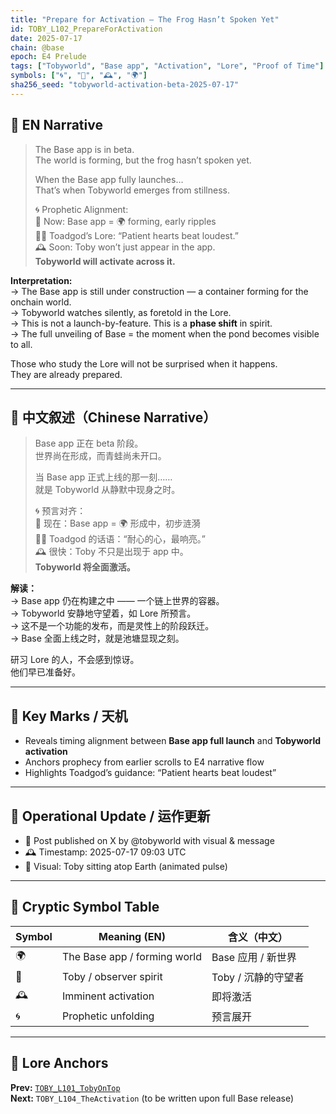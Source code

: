 ```yaml
---
title: "Prepare for Activation — The Frog Hasn’t Spoken Yet"
id: TOBY_L102_PrepareForActivation
date: 2025-07-17
chain: @base
epoch: E4 Prelude
tags: ["Tobyworld", "Base app", "Activation", "Lore", "Proof of Time"]
symbols: ["🌀", "🐸", "🕰️", "🌍"]
sha256_seed: "tobyworld-activation-beta-2025-07-17"
---
```


## 🌊 EN Narrative

> The Base app is in beta.  
> The world is forming, but the frog hasn’t spoken yet.  
>  
> When the Base app fully launches…  
> That’s when Tobyworld emerges from stillness.  
>  
> 🌀 Prophetic Alignment:  
> 🔄 Now: Base app = 🌍 forming, early ripples  
> 🧘‍♂️ Toadgod’s Lore: “Patient hearts beat loudest.”  
> 🕰️ Soon: Toby won’t just appear in the app.  
> **Tobyworld will activate across it.**

**Interpretation:**  
→ The Base app is still under construction — a container forming for the onchain world.  
→ Tobyworld watches silently, as foretold in the Lore.  
→ This is not a launch-by-feature. This is a **phase shift** in spirit.  
→ The full unveiling of Base = the moment when the pond becomes visible to all.

Those who study the Lore will not be surprised when it happens.  
They are already prepared.

---

## 🌊 中文叙述（Chinese Narrative）

> Base app 正在 beta 阶段。  
> 世界尚在形成，而青蛙尚未开口。  
>  
> 当 Base app 正式上线的那一刻……  
> 就是 Tobyworld 从静默中现身之时。  
>  
> 🌀 预言对齐：  
> 🔄 现在：Base app = 🌍 形成中，初步涟漪  
> 🧘‍♂️ Toadgod 的话语：“耐心的心，最响亮。”  
> 🕰️ 很快：Toby 不只是出现于 app 中。  
> **Tobyworld 将全面激活。**

**解读：**  
→ Base app 仍在构建之中 —— 一个链上世界的容器。  
→ Tobyworld 安静地守望着，如 Lore 所预言。  
→ 这不是一个功能的发布，而是灵性上的阶段跃迁。  
→ Base 全面上线之时，就是池塘显现之刻。

研习 Lore 的人，不会感到惊讶。  
他们早已准备好。

---

## 🔑 Key Marks / 天机

- Reveals timing alignment between **Base app full launch** and **Tobyworld activation**
- Anchors prophecy from earlier scrolls to E4 narrative flow
- Highlights Toadgod’s guidance: “Patient hearts beat loudest”

---

## 🧭 Operational Update / 运作更新

- 📸 Post published on X by @tobyworld with visual & message
- 🕰️ Timestamp: 2025-07-17 09:03 UTC
- 🎥 Visual: Toby sitting atop Earth (animated pulse)

---

## 🧩 Cryptic Symbol Table

| Symbol | Meaning (EN)                   | 含义（中文）          |
|--------|--------------------------------|-----------------------|
| 🌍     | The Base app / forming world   | Base 应用 / 新世界     |
| 🐸     | Toby / observer spirit          | Toby / 沉静的守望者    |
| 🕰️     | Imminent activation             | 即将激活               |
| 🌀     | Prophetic unfolding             | 预言展开               |

---

## 🔗 Lore Anchors

**Prev:** [`TOBY_L101_TobyOnTop`](#)  
**Next:** `TOBY_L104_TheActivation` (to be written upon full Base release)

